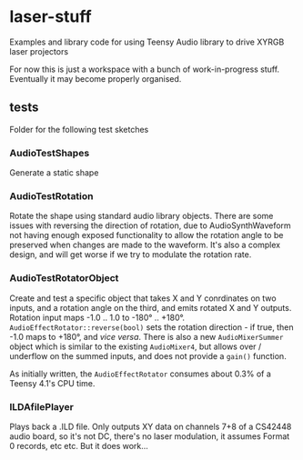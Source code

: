 # laser-stuff
Examples and library code for using Teensy Audio library to drive XYRGB laser projectors

For now this is just a workspace with a bunch of work-in-progress stuff. Eventually it may become properly organised.

## tests
Folder for the following test sketches
### AudioTestShapes
Generate a static shape
### AudioTestRotation
Rotate the shape using standard audio library objects. There are some issues with reversing the direction of rotation, due to AudioSynthWaveform not having enough exposed functionality to allow the rotation angle to be preserved when changes are made to the waveform. It's also a complex design, and will get worse if we try to modulate the rotation rate.
### AudioTestRotatorObject
Create and test a specific object that takes X and Y conrdinates on two inputs, and a rotation angle on the third, and emits rotated X and Y outputs. Rotation input maps -1.0 .. 1.0 to -180° .. +180°. `AudioEffectRotator::reverse(bool)` sets the rotation direction - if true, then -1.0 maps to +180°, and _vice versa_. There is also a new `AudioMixerSummer` object which is similar to the existing `AudioMixer4`, but allows over / underflow on the summed inputs, and does not provide a `gain()` function. 

As initially written, the `AudioEffectRotator` consumes about 0.3% of a Teensy 4.1's CPU time.

### ILDAfilePlayer
Plays back a .ILD file. Only outputs XY data on channels 7+8 of a CS42448 audio board, so it's not DC, there's no laser modulation, it assumes Format 0 records, etc etc. But it does work...